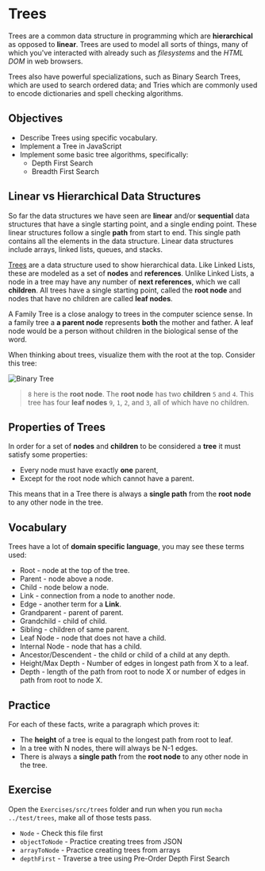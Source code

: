 # Trees

Trees are a common data structure in programming which are __hierarchical__ as opposed to __linear__. Trees are used to model all sorts of things, many of which you've interacted with already such as *filesystems* and the *HTML DOM* in web browsers.

Trees also have powerful specializations, such as Binary Search Trees, which are used to search ordered data; and Tries which are commonly used to encode dictionaries and spell checking algorithms.

## Objectives

* Describe Trees using specific vocabulary.
* Implement a Tree in JavaScript
* Implement some basic tree algorithms, specifically:
  * Depth First Search
  * Breadth First Search

## Linear vs Hierarchical Data Structures

So far the data structures we have seen are __linear__ and/or __sequential__ data structures that have a single starting point, and a single ending point. These linear structures follow a single __path__ from start to end. This single path contains all the elements in the data structure. Linear data structures include arrays, linked lists, queues, and stacks.

[Trees](https://en.wikipedia.org/wiki/Tree_(data_structure)) are a data structure used to show hierarchical data. Like Linked Lists, these are modeled as a set of __nodes__ and __references__. Unlike Linked Lists, a node in a tree may have any number of __next references__, which we call __children__. All trees have a single starting point, called the __root node__ and nodes that have no children are called __leaf nodes__.

A Family Tree is a close analogy to trees in the computer science sense. In a family tree a __a parent node__ represents __both__ the mother and father. A leaf node would be a person without children in the biological sense of the word.

When thinking about trees, visualize them with the root at the top. Consider this tree:

![Binary Tree](http://www.cs.cmu.edu/~adamchik/15-121/lectures/Trees/pix/tree1.bmp)

> `8` here is the __root node__. The __root node__ has two __children__ `5` and `4`. This tree has four __leaf nodes__ `9`, `1`, `2`, and `3`, all of which have no children.

## Properties of Trees

In order for a set of __nodes__ and __children__ to be considered a __tree__ it must satisfy some  properties:

* Every node must have exactly __one__ parent,
* Except for the root node which cannot have a parent.

This means that in a Tree there is always a __single path__ from the __root node__ to any other node in the tree.

## Vocabulary

Trees have a lot of __domain specific language__, you may see these terms used:

- Root - node at the top of the tree.
- Parent - node above a node.
- Child - node below a node.
- Link - connection from a node to another node.
- Edge - another term for a __Link__.
- Grandparent - parent of parent.
- Grandchild - child of child.
- Sibling - children of same parent.
- Leaf Node - node that does not have a child.
- Internal Node - node that has a child.
- Ancestor/Descendent - the child or child of a child at any depth.
- Height/Max Depth - Number of edges in longest path from X to a leaf.
- Depth - length of the path from root to node X or number of edges in path from root to node X.

## Practice

For each of these facts, write a paragraph which proves it:

* The __height__ of a tree is equal to the longest path from root to leaf.
* In a tree with N nodes, there will always be N-1 edges.
* There is always a __single path__ from the __root node__ to any other node in the tree.

## Exercise

Open the `Exercises/src/trees` folder and run when you run `mocha ../test/trees`, make all of those tests pass.

- `Node` - Check this file first
- `objectToNode` - Practice creating trees from JSON
- `arrayToNode` - Practice creating trees from arrays
- `depthFirst` - Traverse a tree using Pre-Order Depth First Search
